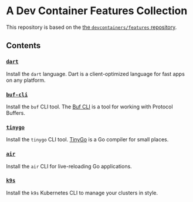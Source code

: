 # A Dev Container Features Collection

This repository is based on the
[the `devcontainers/features` repository](https://github.com/devcontainers/features).

## Contents

### [`dart`](src/dart/README.md)
Install the `dart` language. Dart is a client-optimized language for fast apps on any platform.

### [`buf-cli`](src/buf-cli/README.md)

Install the `buf` CLI tool. The [Buf CLI](https://buf.build/) is a tool for working with Protocol Buffers.

### [`tinygo`](src/tinygo/README.md)

Install the `tinygo` CLI tool. [TinyGo](https://tinygo.org/) is a Go compiler for small places.

### [`air`](src/air/README.md)

Install the `air` CLI for live-reloading Go applications.

### [`k9s`](src/k9s/README.md)

Install the `k9s` Kubernetes CLI to manage your clusters in style.